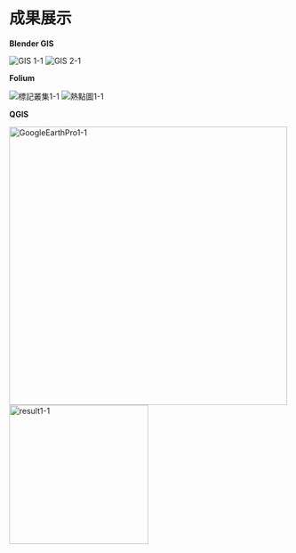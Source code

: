 # 成果展示

**Blender GIS**

![GIS 1-1](https://user-images.githubusercontent.com/66252302/99941564-319c9380-2da9-11eb-9078-efb30fa00f38.gif)
![GIS 2-1](https://user-images.githubusercontent.com/66252302/99941594-411bdc80-2da9-11eb-83b4-712b55891746.gif)


**Folium**

![標記叢集1-1](https://user-images.githubusercontent.com/66252302/99941978-e0d96a80-2da9-11eb-8a97-270de16606a6.gif)
![熱點圖1-1](https://user-images.githubusercontent.com/66252302/99941998-e9ca3c00-2da9-11eb-8740-180317227373.gif)


**QGIS**

<img width="500" alt="GoogleEarthPro1-1" src="https://user-images.githubusercontent.com/66252302/99942368-88569d00-2daa-11eb-82f9-3874b6bf35d3.png">
<img width="250" alt="result1-1" src="https://user-images.githubusercontent.com/66252302/99942427-9c9a9a00-2daa-11eb-8172-606161d193e1.png">
